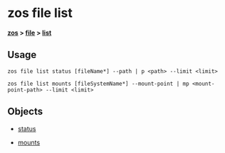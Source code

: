 # zos file list

**[zos](../../zos) > [file](../file) > [list](list)**

## Usage

`zos file list status [fileName*] --path | p <path> --limit <limit>`

```zos file list mounts [fileSystemName*] --mount-point | mp <mount-point-path> --limit <limit>```

## Objects

- [status](zos-file-list-status)

- [mounts](zos-file-list-mounts)